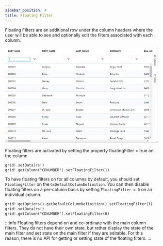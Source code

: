 ```yaml
---
sidebar_position: 4
title: Floating Filter
---
```


Floating Filters are an additional row under the column headers where the user will be able to see and optionally edit the filters associated with each column.

![BBjGridExWidget - Floating Filter](./assets/floating-filter.png)

Floating filters are activated by setting the property floatingFilter = true on the column 

```bbj
grid!.setData(rs!)
grid!.getColumn("CDNUMBER").setFloatingFilter(1)
```

To have floating filters on for all columns by default, you should set `FloatingFilter` on the `GxDefaultColumnDefinition`. You can then disable floating filters on a per-column basis by setting `FloatingFilter = 0` on an individual column.

```bbj
grid!.getOptions().getDefaultColumnDefinition().setFloatingFilter(1)
grid!.setData(rs!)
grid!.getColumn("CDNUMBER").setFloatingFilter(0)
```

:::info
Floating filters depend on and co-ordinate with the main column filters. They do not have their own state, but rather display the state of the main filter and set state on the main filter if they are editable. For this reason, there is no API for getting or setting state of the floating filters.
:::